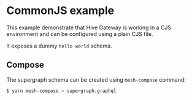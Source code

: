 # CommonJS example

This example demonstrate that Hive Gateway is working in a CJS environment and can be configured
using a plain CJS file.

It exposes a dummy `hello world` schema.

## Compose

The supergraph schema can be created using `mesh-compose` command:

```bash
$ yarn mesh-compose > supergraph.graphql
```
